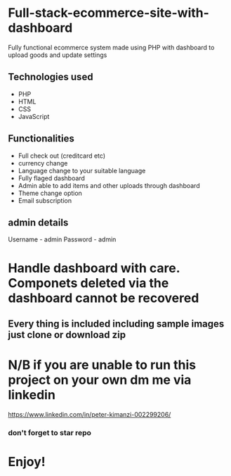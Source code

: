 
# Full-stack-ecommerce-site-with-dashboard
Fully functional ecommerce system made using PHP with dashboard to upload goods and update settings 

## Technologies used 
* PHP
* HTML
* CSS
* JavaScript

## Functionalities
* Full check out (creditcard etc)
* currency change 
* Language change to your suitable language
* Fully flaged dashboard
* Admin able to add items and other uploads through dashboard 
* Theme change option
* Email subscription

## admin details 

Username - admin
Password - admin

# Handle dashboard with care. Componets deleted via the dashboard cannot be recovered


## Every thing is included including sample images just clone or download zip

# N/B if you are unable to run this project on your own dm me via linkedin 

https://www.linkedin.com/in/peter-kimanzi-002299206/




### don't forget to star repo 

# Enjoy!

